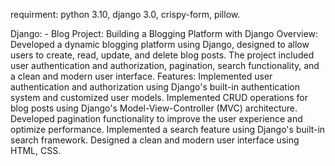 
requirment:
python 3.10,
django 3.0,
crispy-form,
pillow.


Django: - Blog Project: Building a Blogging Platform with Django
Overview:
Developed a dynamic blogging platform using Django, designed to allow users to create,
read, update, and delete blog posts. The project included user authentication and authorization,
pagination, search functionality, and a clean and modern user interface.
Features:
Implemented user authentication and authorization using Django's built-in authentication system and 
customized user models.
Implemented CRUD operations for blog posts using Django's Model-View-Controller (MVC) architecture.
Developed pagination functionality to improve the user experience and optimize performance.
Implemented a search feature using Django's built-in search framework.
Designed a clean and modern user interface using HTML, CSS.
